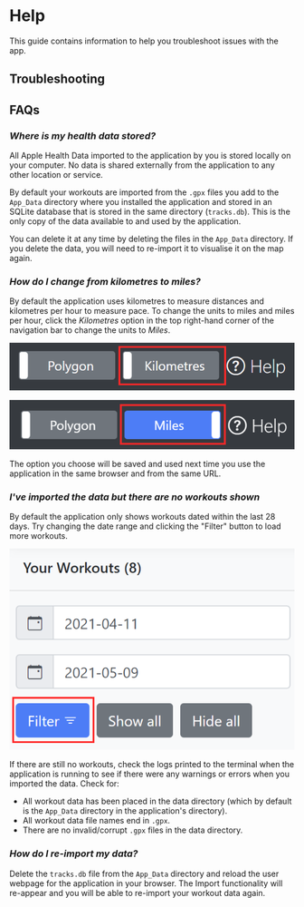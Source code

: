 # Help

This guide contains information to help you troubleshoot issues with the app.

## Troubleshooting

## FAQs

### _Where is my health data stored?_

All Apple Health Data imported to the application by you is stored locally on
your computer. No data is shared externally from the application to any other
location or service.

By default your workouts are imported from the `.gpx` files you add to the
`App_Data` directory where you installed the application and stored in an SQLite
database that is stored in the same directory (`tracks.db`). This is the only
copy of the data available to and used by the application.

You can delete it at any time by deleting the files in the `App_Data` directory.
If you delete the data, you will need to re-import it to visualise it on the map
again.

### _How do I change from kilometres to miles?_

By default the application uses kilometres to measure distances and kilometres
per hour to measure pace. To change the units to miles and miles per hour, click
the _Kilometres_ option in the top right-hand corner of the navigation bar to
change the units to _Miles_.

![Kilometers/kph](./images/kilometers.png "Kilometres selected")

![Miles/mph](./images/miles.png "Miles selected")

The option you choose will be saved and used next time you use the application
in the same browser and from the same URL.

### _I've imported the data but there are no workouts shown_

By default the application only shows workouts dated within the last 28 days.
Try changing the date range and clicking the "Filter" button to load more
workouts.

![Filtering](./images/filter.png "Filtering workouts")

If there are still no workouts, check the logs printed to the terminal when the
application is running to see if there were any warnings or errors when you
imported the data. Check for:

* All workout data has been placed in the data directory (which by default is
  the `App_Data` directory in the application's directory).
* All workout data file names end in `.gpx`.
* There are no invalid/corrupt `.gpx` files in the data directory.

### _How do I re-import my data?_

Delete the `tracks.db` file from the `App_Data` directory and reload the user
webpage for the application in your browser. The Import functionality will
re-appear and you will be able to re-import your workout data again.
